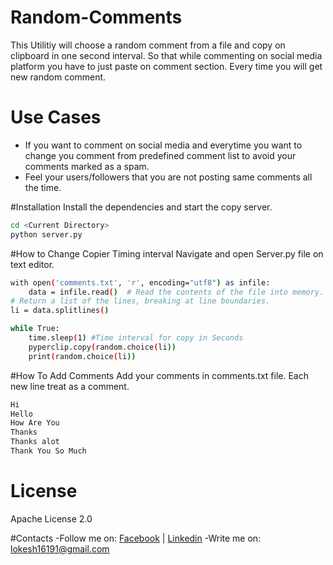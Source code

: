 # Random-Comments
This Utilitiy will choose a random comment from a file and copy on clipboard in one second interval. So that while commenting on social media platform you have to just paste on comment section. Every time you will get new random comment.

# Use Cases
- If you want to comment on social media and everytime you want to change you comment from predefined comment list to avoid your comments marked as a spam.
- Feel your users/followers that you are not posting same comments all the time.

#Installation
Install the dependencies and start the copy server.

```sh
cd <Current Directory>
python server.py
```
#How to Change Copier Timing interval
Navigate and open Server.py file on text editor.
```sh
with open('comments.txt', 'r', encoding="utf8") as infile:
    data = infile.read()  # Read the contents of the file into memory.
# Return a list of the lines, breaking at line boundaries.
li = data.splitlines()

while True:
    time.sleep(1) #Time interval for copy in Seconds
    pyperclip.copy(random.choice(li))
    print(random.choice(li))
```
#How To Add Comments
Add your comments in comments.txt file. Each new line treat as a comment.

```sh
Hi
Hello
How Are You
Thanks
Thanks alot
Thank You So Much
```
# License

Apache License 2.0

#Contacts
-Follow me on: [Facebook] | [Linkedin]
-Write me on: lokesh16191@gmail.com

[Gmail]: <lokesh16191@gmail.com>
[Facebook]: <https://www.facebook.com/lokesh16191/>
[Linkedin]: <https://www.linkedin.com/in/lokesh16191/>

